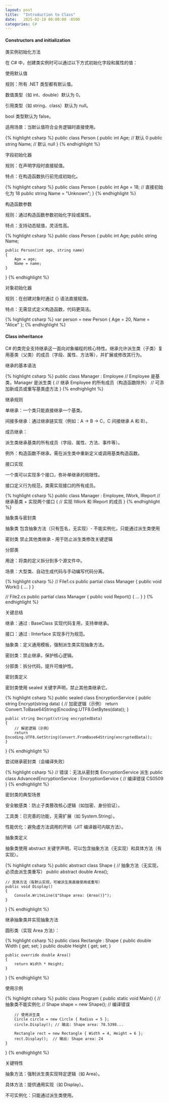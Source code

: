 ```yaml
---
layout: post
title:  "Introduction to Class"
date:   2025-02-10 00:00:00 -0500
categories: C#
---
```


#### Constructors and initialization


类实例初始化方法

在 C# 中，创建类实例时可以通过以下方式初始化字段和属性的值：

使用默认值

规则：所有 .NET 类型都有默认值。

数值类型（如 int、double）默认为 0。

引用类型（如 string、class）默认为 null。

bool 类型默认为 false。

适用场景：当默认值符合业务逻辑时直接使用。

{% highlight csharp %}
public class Person
{
    public int Age;       // 默认 0
    public string Name;   // 默认 null
}
{% endhighlight %}

字段初始化器

规则：在声明字段时直接赋值。

特点：在构造函数执行前完成初始化。

{% highlight csharp %}
public class Person
{
    public int Age = 18;      // 直接初始化为 18
    public string Name = "Unknown";
}
{% endhighlight %}

构造函数参数

规则：通过构造函数参数初始化字段或属性。

特点：支持动态赋值，灵活性高。

{% highlight csharp %}
public class Person
{
    public int Age;
    public string Name;

    public Person(int age, string name)
    {
        Age = age;
        Name = name;
    }
}
{% endhighlight %}

对象初始化器

规则：在创建对象时通过 {} 语法直接赋值。

特点：无需显式定义构造函数，代码更简洁。

{% highlight csharp %}
var person = new Person
{
    Age = 20,
    Name = "Alice"
};
{% endhighlight %}

#### Class inheritance


C# 的类完全支持继承这一面向对象编程的核心特性。继承允许派生类（子类）复用基类（父类）的成员（字段、属性、方法等），并扩展或修改其行为。

继承的基本语法

{% highlight csharp %}
public class Manager : Employee  // Employee 是基类，Manager 是派生类
{
    // 继承 Employee 的所有成员（构造函数除外）
    // 可添加新成员或重写基类虚方法
}
{% endhighlight %}

继承规则

单继承：一个类只能直接继承一个基类。

间接多继承：通过继承链实现（例如：A → B → C，C 间接继承 A 和 B）。

成员继承：

派生类继承基类的所有成员（字段、属性、方法、事件等）。

例外：构造函数不继承，需在派生类中重新定义或调用基类构造函数。

接口实现

一个类可以实现多个接口，弥补单继承的局限性。

接口定义行为规范，类需实现接口的所有成员。

{% highlight csharp %}
public class Manager : Employee, IWork, IReport  // 继承基类 + 实现两个接口
{
    // 实现 IWork 和 IReport 的成员
}
{% endhighlight %}

抽象类与密封类

抽象类 包含抽象方法（只有签名，无实现）- 不能实例化，只能通过派生类使用

密封类 禁止其他类继承 - 用于防止派生类修改关键逻辑

分部类

用途：将类的定义拆分到多个源文件中。

场景：大型类、自动生成代码与手动编写代码分离。

{% highlight csharp %}
// File1.cs
public partial class Manager
{
    public void Work() { ... }
}

// File2.cs
public partial class Manager
{
    public void Report() { ... }
}
{% endhighlight %}

关键总结

继承：通过 : BaseClass 实现代码复用，支持单继承。

接口：通过 : IInterface 实现多行为规范。

抽象类：定义通用模板，强制派生类实现抽象方法。

密封类：禁止继承，保护核心逻辑。

分部类：拆分代码，提升可维护性。

密封类定义

密封类使用 sealed 关键字声明，禁止其他类继承它。

{% highlight csharp %}
public sealed class EncryptionService
{
    public string Encrypt(string data)
    {
        // 加密逻辑（示例）
        return Convert.ToBase64String(Encoding.UTF8.GetBytes(data));
    }

    public string Decrypt(string encryptedData)
    {
        // 解密逻辑（示例）
        return Encoding.UTF8.GetString(Convert.FromBase64String(encryptedData));
    }
}
{% endhighlight %}

尝试继承密封类（会编译失败）

{% highlight csharp %}
// 错误：无法从密封类 EncryptionService 派生
public class AdvancedEncryptionService : EncryptionService
{
    // 编译错误 CS0509
}
{% endhighlight %}

密封类的典型场景

安全敏感类：防止子类篡改核心逻辑（如加密、身份验证）。

工具类：已完善的功能，无需扩展（如 System.String）。

性能优化：避免虚方法调用的开销（JIT 编译器可内联方法）。

抽象类定义

抽象类使用 abstract 关键字声明，可以包含抽象方法（无实现）和具体方法（有实现）。

{% highlight csharp %}
public abstract class Shape
{
    // 抽象方法（无实现，必须由派生类重写）
    public abstract double Area();

    // 具体方法（有默认实现，可被派生类直接使用或重写）
    public void Display()
    {
        Console.WriteLine($"Shape area: {Area()}");
    }
}
{% endhighlight %}

继承抽象类并实现抽象方法

圆形类（实现 Area 方法）：

{% highlight csharp %}
public class Rectangle : Shape
{
    public double Width { get; set; }
    public double Height { get; set; }

    public override double Area()
    {
        return Width * Height;
    }
}
{% endhighlight %}

使用示例

{% highlight csharp %}
public class Program
{
    public static void Main()
    {
        // 抽象类不能实例化
        // Shape shape = new Shape(); // 编译错误

        // 使用派生类
        Circle circle = new Circle { Radius = 5 };
        circle.Display(); // 输出: Shape area: 78.5398...

        Rectangle rect = new Rectangle { Width = 4, Height = 6 };
        rect.Display();  // 输出: Shape area: 24
    }
}
{% endhighlight %}

关键特性

抽象方法：强制派生类实现特定逻辑（如 Area）。

具体方法：提供通用实现（如 Display）。

不可实例化：只能通过派生类使用。